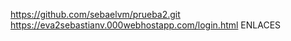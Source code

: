 https://github.com/sebaelvm/prueba2.git
https://eva2sebastianv.000webhostapp.com/login.html
ENLACES
